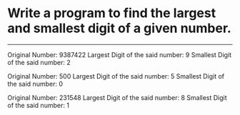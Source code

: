 # Write a program to find the largest and smallest digit of a given number. 

---

Original Number: 9387422
Largest Digit of the said number: 9
Smallest Digit of the said number: 2


Original Number: 500
Largest Digit of the said number: 5
Smallest Digit of the said number: 0


Original Number: 231548
Largest Digit of the said number: 8
Smallest Digit of the said number: 1